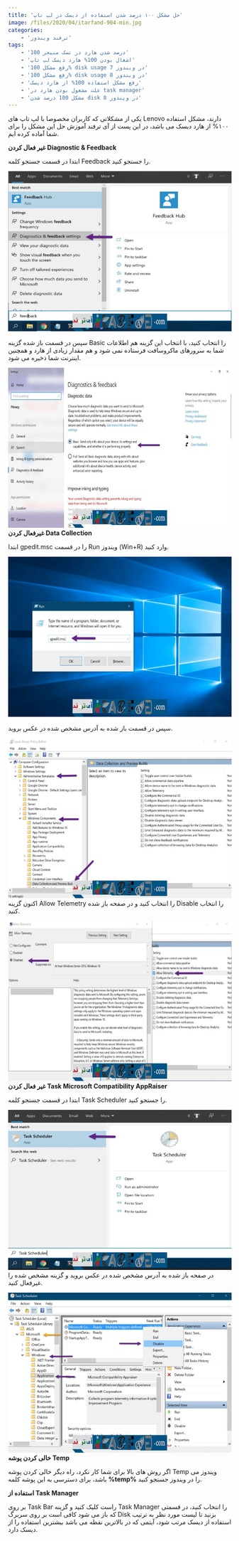 ```yaml
---
title: 'حل مشکل ۱۰۰ درصد شدن استفاده از دیسک در لپ تاپ'
image: /files/2020/04/itarfand-904-min.jpg
categories:
    - 'ترفند ویندوز'
tags:
    - '100 درصد شدن هارد در تسک منیجر'
    - 'اشغال بودن 100% هارد دیسک لپ تاپ'
    - 'رفع مشکل 100% disk usage در ویندوز 7'
    - 'رفع مشکل 100% disk usage در ویندوز 8'
    - 'رفع مشکل استفاده 100% از هارد دیسک'
    - 'علت مشغول بودن هارد در task manager'
    - 'مشکل 100 درصد شدن disk در ویندوز 8'
---
```


یکی از مشکلاتی که کاربران مخصوصا با لپ تاپ های Lenovo دارند، مشکل استفاده ۱۰۰% از هارد دیسک می باشد، در این پست از آی ترفند آموزش حل این مشکل را برای شما آماده کرده ایم.

**غیر فعال کردن Diagnostic &amp; Feedback**

ابتدا در قسمت جستجو کلمه Feedback را جستجو کنید.

![mhkarami97](/files/2020/04/itarfand-897-min.jpg)  

سپس در قسمت باز شده گزینه Basic را انتخاب کنید، با انتخاب این گزینه هم اطلاعات شما به سرورهای ماکروسافت فرستاده نمی شود و هم مقدار زیادی از هارد و همچنین اینترنت شما ذخیره می شود.

![mhkarami97](/files/2020/04/itarfand-898-min.jpg)  
**غیرفعال کردن Data Collection**

ابتدا gpedit.msc را در قسمت Run ویندوز (Win+R) وارد کنید.

![mhkarami97](/files/2020/04/itarfand-899-min-1.jpg)  


سپس در قسمت باز شده به آدرس مشخص شده در عکس بروید.

![mhkarami97](/files/2020/04/itarfand-900-min-1.jpg)  
اکنون گزینه Allow Telemetry را انتخاب کنید و در صفحه باز شده Disable را انتخاب کنید.

![mhkarami97](/files/2020/04/itarfand-901-min-1.jpg)  
**غیر فعال کردن Task Microsoft Compatibility AppRaiser**

ابتدا در قسمت جستجو کلمه Task Scheduler را جستجو کنید.

![mhkarami97](/files/2020/04/itarfand-902-min.jpg)  
در صفحه باز شده به آدرس مشخص شده در عکس بروید و گزینه مشخص شده را غیرفعال کنید.

![mhkarami97](/files/2020/04/itarfand-903-min.jpg)  
**خالی کردن پوشه Temp**

اگر روش های بالا برای شما کار نکرد، راه دیگر خالی کردن پوشه Temp ویندوز می باشد، برای دسترسی به این پوشه کلمه **%temp%** را در ویندوز جستجو کنید.

**استفاده از Task Manager**

بر روی Task Bar راست کلیک کنید و گزینه Task Manager را انتخاب کنید، در قسمتی که باز می شود کافی است بر روی سربرگ Disk بزنید تا لیست مورد نظر به ترتیب استفاده از دیسک مرتب شود، آیتمی که در بالاترین نقطه می باشد بیشترین استفاده را از دیسک دارد.